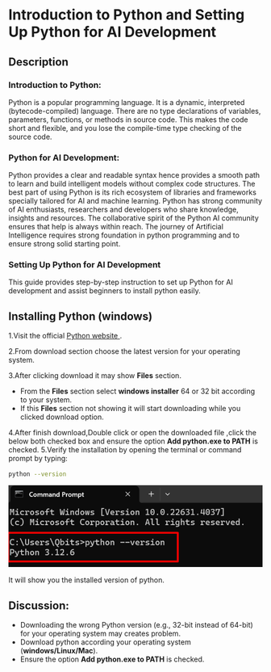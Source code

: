 # Introduction to Python and Setting Up Python for AI Development
## Description
### Introduction to Python:
Python is a popular programming language. It is a dynamic, interpreted (bytecode-compiled) language. There are no type declarations of variables, parameters, functions, or methods in source code. This makes the code short and flexible, and you lose the compile-time type checking of the source code.
### Python for AI Development:
Python provides a clear and readable syntax hence provides a smooth path to learn and build intelligent models without complex code structures. The best part of using Python is its rich ecosystem of libraries and frameworks specially tailored for AI and machine learning. Python has strong community of AI enthusiasts, researchers and developers who share knowledge, insights and resources. The collaborative spirit of the Python AI community ensures that help is always within reach.
The journey of Artificial Intelligence requires strong foundation in python programming and to ensure strong solid starting point.
### Setting Up Python for AI Development
This guide provides step-by-step instruction to set up Python for AI development and assist beginners to install python easily. 
## Installing Python (windows)

1.Visit the official [Python website ](https://www.python.org/downloads/).

2.From download section choose the latest version for your operating system. 

3.After clicking download it may show **Files** section.
  - From the **Files** section select **windows installer** 64 or 32 bit according to your system.
  - If this **Files** section not showing it will start downloading while you clicked download option.

4.After finish download,Double click or open the downloaded file ,click the below both checked box and ensure the option **Add python.exe to PATH** is checked.
5.Verify the installation by opening the terminal or command prompt by typing:
```bash
python --version
```
![Reference Image](/py_check_version.png)

It will show you the installed version of python.

## Discussion:
 - Downloading the wrong Python version (e.g., 32-bit instead of 64-bit) for your operating system may creates problem.
 - Download python according your operating system (**windows/Linux/Mac**).
 - Ensure the option **Add python.exe to PATH** is checked.
